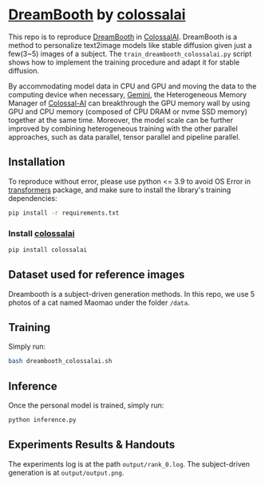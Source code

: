 # [DreamBooth](https://github.com/huggingface/diffusers/tree/main/examples/dreambooth) by [colossalai](https://github.com/hpcaitech/ColossalAI.git)

This repo is to reproduce [DreamBooth](https://arxiv.org/abs/2208.12242) in [ColossalAI](https://github.com/huggingface/diffusers/tree/main/examples/dreambooth). DreamBooth is a method to personalize text2image models like stable diffusion given just a few(3~5) images of a subject.
The `train_dreambooth_colossalai.py` script shows how to implement the training procedure and adapt it for stable diffusion.

By accommodating model data in CPU and GPU and moving the data to the computing device when necessary, [Gemini](https://www.colossalai.org/docs/advanced_tutorials/meet_gemini), the Heterogeneous Memory Manager of [Colossal-AI](https://github.com/hpcaitech/ColossalAI) can breakthrough the GPU memory wall by using GPU and CPU memory (composed of CPU DRAM or nvme SSD memory) together at the same time. Moreover, the model scale can be further improved by combining heterogeneous training with the other parallel approaches, such as data parallel, tensor parallel and pipeline parallel.

## Installation

To reproduce without error, please use python <= 3.9 to avoid OS Error in [transformers](https://huggingface.co/docs/transformers/index) package, and make sure to install the library's training dependencies:

```bash
pip install -r requirements.txt
```

### Install [colossalai](https://github.com/hpcaitech/ColossalAI.git)

```bash
pip install colossalai
```

## Dataset used for reference images
Dreambooth is a subject-driven generation methods. In this repo, we use 5 photos of a cat named Maomao under the folder `/data`.

## Training

Simply run:

```bash
bash dreambooth_colossalai.sh
```

## Inference

Once the personal model is trained, simply run:

```bash
python inference.py
```

## Experiments Results & Handouts

The experiments log is at the path `output/rank_0.log`. The subject-driven generation is at `output/output.png`.



